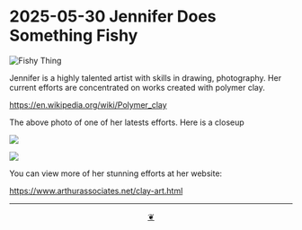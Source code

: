 # 2025-05-30 Jennifer Does Something Fishy

![Fishy Thing]( https://photos.fife.usercontent.google.com/pw/AP1GczMRdh7V66icvjAeQnECFMdk4iqNL4AgW7aF0mofYVb_HKa4ltEF17YaTQ=w846-h846-s-no-gm?authuser=0 )

Jennifer is a highly talented artist with skills in drawing, photography. Her current efforts are concentrated on works created with polymer clay. 

https://en.wikipedia.org/wiki/Polymer_clay

The above photo of one of her latests efforts. Here is a closeup

![]( https://photos.fife.usercontent.google.com/pw/AP1GczMRdh7V66icvjAeQnECFMdk4iqNL4AgW7aF0mofYVb_HKa4ltEF17YaTQ=w846-h846-s-no-gm?authuser=0 )

<img src="https://photos.app.goo.gl/CVsXHTNQczajn8jQ8" >

You can view more of her stunning efforts at her website:

https://www.arthurassociates.net/clay-art.html

***

<center title="Hello! Click me to go up to the top" ><a class=aDingbat href=javascript:window.scrollTo(0,0);> ❦ </a></center>
